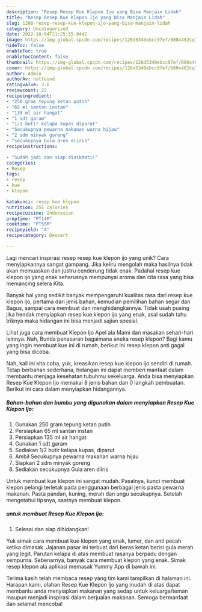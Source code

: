 ```yaml
---
description: "Resep Resep Kue Klepon Ijo yang Bisa Manjain Lidah"
title: "Resep Resep Kue Klepon Ijo yang Bisa Manjain Lidah"
slug: 1280-resep-resep-kue-klepon-ijo-yang-bisa-manjain-lidah
category: Uncategorized
date: 2022-10-04T21:25:55.044Z
image: https://img-global.cpcdn.com/recipes/126d5349ebcc97ef/680x482cq70/resep-kue-klepon-ijo-foto-resep-utama.jpg
hideToc: false
enableToc: true
enableTocContent: false
thumbnail: https://img-global.cpcdn.com/recipes/126d5349ebcc97ef/680x482cq70/resep-kue-klepon-ijo-foto-resep-utama.jpg
cover: https://img-global.cpcdn.com/recipes/126d5349ebcc97ef/680x482cq70/resep-kue-klepon-ijo-foto-resep-utama.jpg
author: Admin
authorAv: notfound
ratingvalue: 3.6
reviewcount: 22
recipeingredient:
- "250 gram tepung ketan putih"
- "65 ml santan instan"
- "135 ml air hangat"
- "1 sdt garam"
- "1/2 butir kelapa kupas diparut"
- "Secukupnya pewarna makanan warna hijau"
- "2 sdm minyak goreng"
- "secukupnya Gula aren diiris"
recipeinstructions:

- "Sudah jadi dan siap dinikmati!"
categories:
- Resep
tags:
- resep
- kue
- klepon

katakunci: resep kue klepon 
nutrition: 255 calories
recipecuisine: Indonesian
preptime: "PT14M"
cooktime: "PT55M"
recipeyield: "4"
recipecategory: Dessert

---
```





Lagi mencari inspirasi resep resep kue klepon ijo yang unik? Cara menyiapkannya sangat gampang. Jika keliru mengolah maka hasilnya tidak akan memuaskan dan justru cenderung tidak enak. Padahal resep kue klepon ijo yang enak seharusnya mempunyai aroma dan cita rasa yang bisa memancing selera Kita.





Banyak hal yang sedikit banyak mempengaruhi kualitas rasa dari resep kue klepon ijo, pertama dari jenis bahan, kemudian pemilihan bahan segar dan Bagus, sampai cara membuat dan menghidangkannya. Tidak usah pusing jika hendak menyiapkan resep kue klepon ijo yang enak,      asal sudah tahu triknya maka hidangan ini bisa menjadi sajian spesial.














Lihat juga cara membuat Klepon Ijo Apel ala Mami dan masakan sehari-hari lainnya. Nah, Bunda penasaran bagaimana aneka resep klepon? Bagi kamu yang ingin membuat kue ini di rumah, berikut ini resep klepon anti gagal yang bisa dicoba.






Nah, kali ini kita coba, yuk, kreasikan resep kue klepon ijo sendiri di rumah. Tetap berbahan sederhana, hidangan ini dapat memberi manfaat dalam membantu menjaga kesehatan tubuhmu sekeluarga. Anda bisa menyiapkan Resep Kue Klepon Ijo memakai 8 jenis bahan dan 0 langkah pembuatan. Berikut ini cara dalam menyiapkan hidangannya.

<!--inarticleads1-->

##### Bahan-bahan dan bumbu yang digunakan dalam menyiapkan Resep Kue Klepon Ijo:

1. Gunakan 250 gram tepung ketan putih
1. Persiapkan 65 ml santan instan
1. Persiapkan 135 ml air hangat
1. Gunakan 1 sdt garam
1. Sediakan 1/2 butir kelapa kupas, diparut
1. Ambil Secukupnya pewarna makanan warna hijau
1. Siapkan 2 sdm minyak goreng
1. Sediakan secukupnya Gula aren diiris


Untuk membuat kue klepon ini sangat mudah. Pasalnya, kunci membuat klepon pelangi terletak pada penggunaan berbagai jenis pasta pewarna makanan. Pasta pandan, kuning, merah dan ungu secukupnya. Setelah mengetahui tipsnya, saatnya membuat klepon. 

<!--inarticleads2-->

#####  untuk membuat Resep Kue Klepon Ijo:


1. Selesai dan siap dihidangkan!

Yuk simak cara membuat kue klepon yang enak, lumer, dan anti pecah ketika dimasak. Jajanan pasar ini terbuat dari beras ketan berisi gula merah yang legit. Parutan kelapa di atas membuat rasanya berpadu dengan sempurna. Sebenarnya, banyak cara membuat klepon yang enak. Simak resep klepon ala aplikasi memasak Yummy App di bawah ini. 

Terima kasih telah membaca resep yang tim kami tampilkan di halaman ini. Harapan kami, olahan Resep Kue Klepon Ijo yang mudah di atas dapat membantu anda menyiapkan makanan yang sedap untuk keluarga/teman maupun menjadi inspirasi dalam berjualan makanan. Semoga bermanfaat dan selamat mencoba!
